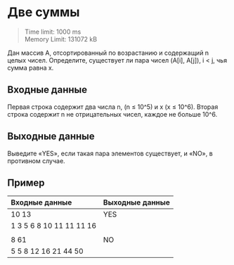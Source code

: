 # Две суммы

> Time limit: 1000 ms \
> Memory Limit: 131072 kB

Дан массив A, отсортированный по возрастанию и содержащий n
целых чисел. Определите, существует ли пара чисел 
(A[i], A[j]), i < j, чья сумма равна x.

## Входные данные

Первая строка содержит два числа n, (n ≤ 10^5) и x (x ≤ 10^6).
Вторая строка содержит n не отрицательных чисел,
каждое не больше 10^6.

## Выходные данные

Выведите «YES», если такая пара элементов существует, и «NO», в противном случае.

## Пример

| Входные данные           | Выходные данные |
|:-------------------------|:----------------|
| 10 13                    | YES             |
| 1 3 5 6 8 10 11 11 11 16 |                 |
|                          |                 |
| 8 61                     | NO              |
| 5 5 8 12 16 21 44 50     |                 |
